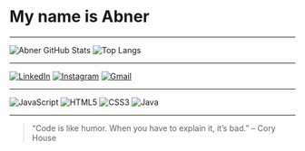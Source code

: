 # My name is Abner

---

<!-- Setor 1: GitHub Stats -->
 ![Abner GitHub Stats](https://github-readme-stats.vercel.app/api?username=abnerolimor&show_icons=true&theme=tokyonight&hide=issues)  ![Top Langs](https://github-readme-stats.vercel.app/api/top-langs/?username=abnerolimor&layout=compact&theme=tokyonight) 


---

<!-- Setor 2: Redes Sociais -->
 [![LinkedIn](https://img.shields.io/badge/-LinkedIn-0077B5?style=for-the-badge&logo=linkedin&logoColor=white)](https://www.linkedin.com/in/abner-moraes-950722317)
 [![Instagram](https://img.shields.io/badge/-Instagram-E4405F?style=for-the-badge&logo=instagram&logoColor=white)](https://www.instagram.com/abner_oli?igsh=bjcyMjJrZW9wdmNj)  [![Gmail](https://img.shields.io/badge/-Gmail-D14836?style=for-the-badge&logo=gmail&logoColor=white)](mailto:abner.oliveira.moraes@escola.pr.gov.br) 


---

<!-- Setor 3: Linguagens e Ferramentas -->
 ![JavaScript](https://img.shields.io/badge/-JavaScript-F7DF1E?style=flat-square&logo=javascript&logoColor=black)  ![HTML5](https://img.shields.io/badge/-HTML5-E34F26?style=flat-square&logo=html5&logoColor=white)  ![CSS3](https://img.shields.io/badge/-CSS3-1572B6?style=flat-square&logo=css3)  ![Java](https://img.shields.io/badge/-Java-007396?style=flat-square&logo=java&logoColor=white) 


---

> “Code is like humor. When you have to explain it, it’s bad.” – Cory House
